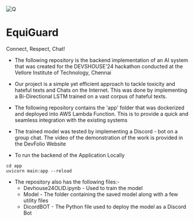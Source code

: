 ![Q](https://github.com/keertan-balaji/devshouse24/assets/121657323/a15b01fa-3a0f-4209-93e3-bfbda812a256)
# EquiGuard                               
Connect, Respect, Chat!

- The following repository is the backend implementation of an AI system that was created for the DEVSHOUSE'24 hackathon conducted at the Vellore Institute of Technology, Chennai

- Our project is a simple yet efficient approach to tackle toxicity and hateful texts and Chats on the Internet. This was done by implementing a Bi-Directional LSTM trained on a vast corpus of hateful texts.

- The following repository contains the 'app' folder that was dockerized and deployed into AWS Lambda Function. This is to provide a quick and seamless integration with the existing systems

- The trained model was tested by implementing a Discord - bot on a group chat. The video of the demonstration of the work is provided in the DevFolio Website

- To run the backend of the Application Locally
```
cd app
uvicorn main:app --reload  
```
- The repository also has the following files:-
  - Devhouse24OLID.ipynb - Used to train the model
  - Model - The folder containing the saved model along with a few utility files
  - DicordBOT - The Python file used to deploy the model as a Discord Bot

